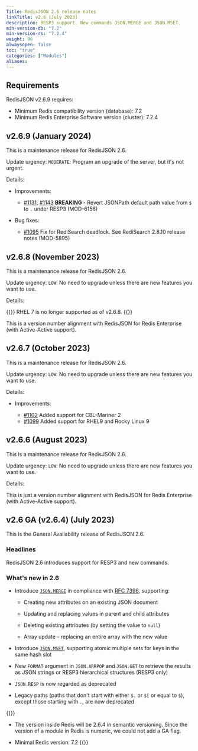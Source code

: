 ```yaml
---
Title: RedisJSON 2.6 release notes
linkTitle: v2.6 (July 2023)
description: RESP3 support. New commands JSON.MERGE and JSON.MSET.
min-version-db: "7.2"
min-version-rs: "7.2.4"
weight: 96
alwaysopen: false
toc: "true"
categories: ["Modules"]
aliases: 
---
```

## Requirements

RedisJSON v2.6.9 requires:

- Minimum Redis compatibility version (database): 7.2
- Minimum Redis Enterprise Software version (cluster): 7.2.4

## v2.6.9 (January 2024)

This is a maintenance release for RedisJSON 2.6.

Update urgency: `MODERATE`: Program an upgrade of the server, but it's not urgent.

Details:

- Improvements:

   - [#1131](https://github.com/RedisJSON/RedisJSON/issues/1131), [#1143](https://github.com/RedisJSON/RedisJSON/pull/1143) **BREAKING** - Revert JSONPath default path value from `$` to `.` under RESP3 (MOD-6156)

- Bug fixes:

  - [#1095](https://github.com/RedisJSON/RedisJSON/pull/1095) Fix for RediSearch deadlock. See RediSearch 2.8.10 release notes (MOD-5895)

## v2.6.8 (November 2023)

This is a maintenance release for RedisJSON 2.6.

Update urgency: `LOW`: No need to upgrade unless there are new features you want to use.

Details:

{{<note>}}
RHEL 7 is no longer supported as of v2.6.8.
{{</note>}}

This is a version number alignment with RedisJSON for Redis Enterprise (with Active-Active support).

## v2.6.7 (October 2023)

This is a maintenance release for RedisJSON 2.6.

Update urgency: `LOW`: No need to upgrade unless there are new features you want to use.

Details:

- Improvements:

  - [#1102](https://github.com/RedisJSON/RedisJSON/pull/1102) Added support for CBL-Mariner 2
  - [#1099](https://github.com/RedisJSON/RedisJSON/pull/1099) Added support for RHEL9 and Rocky Linux 9

## v2.6.6 (August 2023)

This is a maintenance release for RedisJSON 2.6.

Update urgency: `LOW`: No need to upgrade unless there are new features you want to use.

Details:

This is just a version number alignment with RedisJSON for Redis Enterprise (with Active-Active support).

## v2.6 GA (v2.6.4) (July 2023)

This is the General Availability release of RedisJSON 2.6.

### Headlines

RedisJSON 2.6 introduces support for RESP3 and new commands.

### What's new in 2.6

- Introduce [`JSON.MERGE`](https://redis.io/commands/json.merge) in compliance with [RFC 7396](https://datatracker.ietf.org/doc/html/rfc7396), supporting:

  - Creating new attributes on an existing JSON document

  - Updating and replacing values in parent and child attributes

  - Deleting existing attributes (by setting the value to `null`)

  - Array update - replacing an entire array with the new value

- Introduce [`JSON.MSET`](https://redis.io/commands/json.mset/), supporting atomic multiple sets for keys in the same hash slot

- New `FORMAT` argument in `JSON.ARRPOP` and `JSON.GET` to retrieve the results as JSON strings or RESP3 hierarchical structures (RESP3 only)

- `JSON.RESP` is now regarded as deprecated

- Legacy paths (paths that don't start with either `$.` or `$[` or equal to `$`), except those starting with `.`, are now deprecated

{{<note>}}
- The version inside Redis will be 2.6.4 in semantic versioning. Since the version of a module in Redis is numeric, we could not add a GA flag.

- Minimal Redis version: 7.2
{{</note>}}
